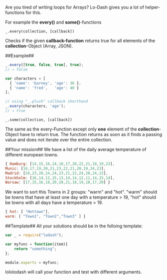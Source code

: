 Are you tired of writing loops for Arrays? Lo-Dash gives you a lot of helper-functions for this.

For example the **every()** and **some()**-functions

````_.every(collection, [callback])````

Checks if the given **callback-function** returns true for all elements of the **collection**-Object (Array, JSON).

##Example##

````javascript
_.every([true, false, true], true);
// → false

var characters = [
  { 'name': 'barney', 'age': 36 },
  { 'name': 'fred',   'age': 40 }
];

// using "_.pluck" callback shorthand
_.every(characters, 'age');
// → true
````

````_.some(collection, [callback])````

The same as the every-Function except only **one** element of the **collection**-Object have to return true. The function returns as soon as it finds a passing value and does not iterate over the entire collection.


##Your mission##
We have a list of the daily average temperature of different european towns.
````javascript
{ Hamburg: [14,15,16,14,18,17,20,22,21,18,19,23],
Munic: [16,17,19,20,21,23,22,21,20,19,24,23],
Madrid: [24,23,20,24,24,23,21,22,24,20,24,22],
Stockholm: [16,14,12,15,13,14,14,12,11,14,15,14],
Warsaw: [17,15,16,18,20,20,21,18,19,18,17,20] }
````

We want to sort this Towns in 2 groups: "warm" and "hot". "warm" should be towns that have at least one day with a temperature > 19, "hot" should be towns with all days have a temperature > 19.
````javascript
{ hot: [ "Hottown"],
warm: [ "Town1", "Town2","Town3" ] }
````

##Template##
All your solutions should be in the folloing template:
```javascript
var _ = require("lodash");

var myfunc = function(item){
    return "something";
};

module.exports = myfunc;
```

lololodash will call your function and test with different arguments.